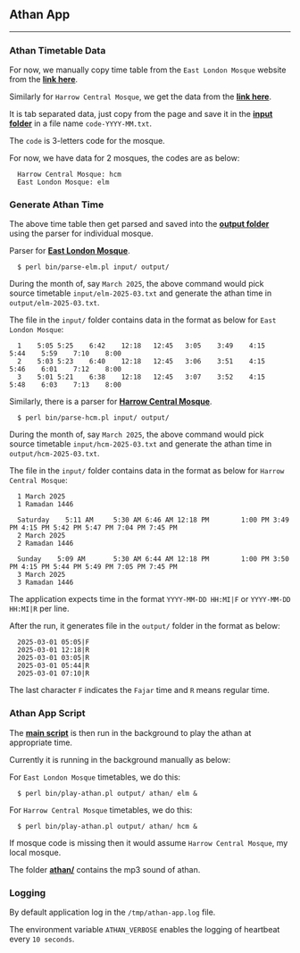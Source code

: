 ## Athan App
***

### Athan Timetable Data

For now, we manually copy time table from the `East London Mosque` website from the [**link here**](https://www.eastlondonmosque.org.uk/prayer-times).

Similarly for `Harrow Central Mosque`, we get the data from the [**link here**](https://harrowmosque.org.uk/timetable).

It is tab separated data, just copy from the page and save it in the [**input folder**](https://github.com/manwar/athan-app/tree/master/input) in a file name `code-YYYY-MM.txt`.

The `code` is 3-letters code for the mosque. 

For now, we have data for 2 mosques, the codes are as below:

      Harrow Central Mosque: hcm
      East London Mosque: elm

### Generate Athan Time

The above time table then get parsed and saved into the [**output folder**](https://github.com/manwar/athan-app/tree/master/output) using the parser for individual mosque.

Parser for [**East London Mosque**](https://github.com/manwar/athan-app/blob/master/bin/parse-elm.pl).

      $ perl bin/parse-elm.pl input/ output/

During the month of, say `March 2025`, the above command would pick source timetable `input/elm-2025-03.txt` and generate the athan time in `output/elm-2025-03.txt`.

The file in the `input/` folder contains data in the format as below for `East London Mosque`:

      1    5:05	5:25	6:42	12:18	12:45	3:05	3:49	4:15	5:44	5:59	7:10	8:00
      2    5:03	5:23	6:40	12:18	12:45	3:06	3:51	4:15	5:46	6:01	7:12	8:00
      3    5:01	5:21	6:38	12:18	12:45	3:07	3:52	4:15	5:48	6:03	7:13	8:00

Similarly, there is a parser for [**Harrow Central Mosque**](https://github.com/manwar/athan-app/blob/master/bin/parse-hcm.pl).

      $ perl bin/parse-hcm.pl input/ output/

During the month of, say `March 2025`, the above command would pick source timetable `input/hcm-2025-03.txt` and generate the athan time in `output/hcm-2025-03.txt`.

The file in the `input/` folder contains data in the format as below for `Harrow Central Mosque`:

      1 March 2025
      1 Ramadan 1446

      Saturday    5:11 AM     5:30 AM 6:46 AM 12:18 PM        1:00 PM 3:49 PM 4:15 PM 5:42 PM 5:47 PM 7:04 PM 7:45 PM
      2 March 2025
      2 Ramadan 1446

      Sunday    5:09 AM       5:30 AM 6:44 AM 12:18 PM        1:00 PM 3:50 PM 4:15 PM 5:44 PM 5:49 PM 7:05 PM 7:45 PM
      3 March 2025
      3 Ramadan 1446

The application expects time in the format `YYYY-MM-DD HH:MI|F` or `YYYY-MM-DD HH:MI|R` per line.

After the run, it generates file in the `output/` folder in the format as below:

      2025-03-01 05:05|F
      2025-03-01 12:18|R
      2025-03-01 03:05|R
      2025-03-01 05:44|R
      2025-03-01 07:10|R

The last character `F` indicates the `Fajar` time and `R` means regular time.

### Athan App Script

The [**main script**](https://github.com/manwar/athan-app/blob/master/bin/play-athan.pl) is then run in the background to play the athan at appropriate time.

Currently it is running in the background manually as below:

For `East London Mosque` timetables, we do this:

      $ perl bin/play-athan.pl output/ athan/ elm &

For `Harrow Central Mosque` timetables, we do this:

      $ perl bin/play-athan.pl output/ athan/ hcm &

If mosque code is missing then it would assume `Harrow Central Mosque`, my local mosque.

The folder [**athan/**](https://github.com/manwar/athan-app/tree/master/athan) contains the mp3 sound of athan.

### Logging

By default application log in the `/tmp/athan-app.log` file.

The environment variable `ATHAN_VERBOSE` enables the logging of heartbeat every `10 seconds`.
